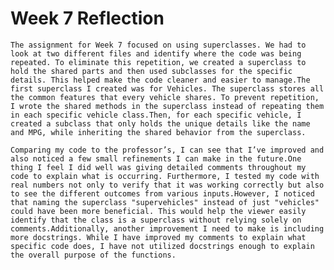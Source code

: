 #  Week 7 Reflection 
 
    The assignment for Week 7 focused on using superclasses. We had to look at two different files and identify where the code was being repeated. To eliminate this repetition, we created a superclass to hold the shared parts and then used subclasses for the specific details. This helped make the code cleaner and easier to manage.The first superclass I created was for Vehicles. The superclass stores all the common features that every vehicle shares. To prevent repetition, I wrote the shared methods in the superclass instead of repeating them in each specific vehicle class.Then, for each specific vehicle, I created a subclass that only holds the unique details like the name and MPG, while inheriting the shared behavior from the superclass.
 
    Comparing my code to the professor’s, I can see that I’ve improved and also noticed a few small refinements I can make in the future.One thing I feel I did well was giving detailed comments throughout my code to explain what is occurring. Furthermore, I tested my code with real numbers not only to verify that it was working correctly but also to see the different outcomes from various inputs.However, I noticed that naming the superclass "supervehicles" instead of just "vehicles" could have been more beneficial. This would help the viewer easily identify that the class is a superclass without relying solely on comments.Additionally, another improvement I need to make is including more docstrings. While I have improved my comments to explain what specific code does, I have not utilized docstrings enough to explain the overall purpose of the functions.

